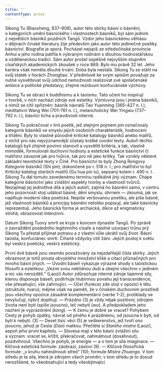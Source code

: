 ```yaml
---
title: ''
contentType: prose
---
```


  

  

  

Sikong Tu (Biaosheng, 837–908), autor této sbírky básní o básnění, o kategoriích umění básnického i vlastnostech básníků, byl sám jedním z největších básníků pozdních Tangů. Vzdor jeho básnickému věhlasu v dějinách čínské literatury žije především jako autor této jedinečné poetiky básnictví. Biografie je sporá. Pocházel nejspíš ze středočínské provincie Anhui a jeho rodina patřila k vybraným rodinám s dlouhou hodnostářskou a vzdělaneckou tradicí. Sám autor prošel úspěšně nejvyšším stupněm císařských akademických zkoušek v roce 869. Bylo mu právě 32 let. Jeho kariéra však neměla dlouhé trvání. Doba byla nestálá. Sikong Tu se stáhl na svůj statek v horách Zhongtiao. V předmluvě ke svým spisům považuje za nutné vysvětlovat svůj odchod nemožností realizovat své společenské ambice a politické představy; zřejmé reziduum konfuciánské výchovy.

Sikong Tu se obrací k buddhismu a k taoismu. Tato učení ho inspirují v tvorbě, v nich nachází zdroje své estetiky. Výmluvná jsou i jména básníků, s nimiž se cítil spřízněn: básník návratů Tao Yuanming (365–427 n. l.), meditativní Wang Wei (701–761 n. l.), melancholický Wei Yingwu (737–792 n. l.), básníci ticha a pravdivosti niterné.

Sikong Tu pokračoval v linii poetik, jež stejným pojmem _pin_ označovaly kategorie básníků ve smyslu jejich osobních charakteristik, hodnocení a třídění. Byly to vlastně původně kritické katalogy básníků anebo malířů, z nichž pro nás nejvýznamnější zůstaly krátké úvodní texty. Autoři těchto katalogů byli zřejmě povinni stanovit a vysvětlit kritéria, a tak, vlastně mimoděk, formulovali duchovní hodnoty a estetické funkce básnictví či malířství závazné jak pro tvůrce, tak pro ně jako kritiky. Tak vznikly některé základní teoretické texty v Číně. Pro básnictví to byly Zhong Rongovy _Kategorie_ _básníků_ (Shi pin), dokončené po r. 518 n. l.; pro malířství to byl _Kritický_ _katalog_ _starších_ _malířů_ (Gu hua pin lu), sepsaný kolem r. 490 n. l. Sikong Tu dal tomuto zavedenému termínu radikálně jiný význam. Chápe kategorie básnictví jako zvláštní aspekty tvorby a vlastnosti tvůrců. Nezajímají jej jednotlivá díla a jejich autoři, zajímá ho básnění samo, v centru jeho pozornosti stojí událost básně, dění smyslu; úhrnem — zkoumá, jak se naplňuje moderní idea poetická. Nepíše veršovanou poetiku, ale píše básně, jež vlastnosti básníků a principy básnění netoliko popisují, ale také básnicky reprezentují. Jeho básnická forma je archaická, dikce až enigmaticky strohá, obrazovost intenzívní.

Datum Sikong Tuovy smrti se kryje s koncem dynastie Tangů. Po zprávě o zavraždění posledního legitimního císaře a násilné uzurpaci trůnu prý Sikong Tu přestal přijímat potravu a z vlastní vůle ukrátil svůj život. Básní taoista, konfuciánec smrtí. Číňané vždycky ctili žánr. Jejich postoj k světu byl veskrz poetický, veskrz estetický.

První dvě básně jsou vesměs považovány za nej­zdařilejší čísla sbírky. Jejich obraznost je totiž prosta obvyklého množství klišé a citací příznačných pro mnoho básní jiných. — Úvodní báseň vykazuje výrazné shody s taoistickou filosofií a estetikou: „Vezmi svou neklidnou duši a obejmi všechno v jediném a nic vás nerozdělí.“ (Laozi) Autor zdůrazňuje niterné zdroje tajemné síly, kterou disponuje báseň, podtrhuje hlubinnou povahu její transcendence, vše přesahující, vše zahrnující. — Účel (funkce) zde stojí v opozici k tělu (struktuře, tvaru); mějme však na paměti, že v čínském duchovním prostředí jsou všechny opozice zásadně komplementární (verše 1–2), protiklady se nevylučují, nýbrž doplňují. — Prázdno (3) je vždy nějak pozitivní; zdrojem života není bytí (spíše jsoucno), leč nebytí (_wu_). A předpokladem jeho nazření je vyprázdnění (_kong_). — K čemu je dobré se vracet? Pohybem Cesty je pohyb zpátky, návrat od plného k prázdnému, od jsoucna k bytí, od bytí k nebytí. (3) — Deset tisíc věcí (5) je veškerenstvo, jež tvoří ono jsoucno, jehož je Cesta (_Dao_) matkou. Přečtěte si _Starého_ _mistra_ (Laozi), aspoň jeho první kapitolu. — Slovesa mají v této básni zvláštní sílu a význam: vracet se, křížit, překračovat, nahmátnout (dosáhnout), pozdvihnout. Všechno je pohyb, je energie — a o tom je síla imaginace. — Klíčová estetická formule: záobrazí, zásloví (9). — Klíčová filosofická formule: „v kruhu nahmátnouti střed“ (10); formule _Mistra_ _Zhuanga_. V tom středu je ta síla, která je zdrojem všech proměn; v tom středu je to dosud nerozlišené, to všeobsahující a tedy všeobjímající.
